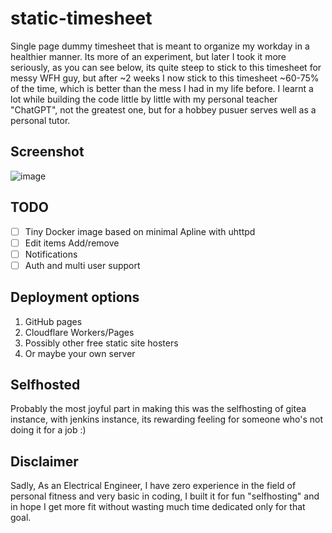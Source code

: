 # static-timesheet
Single page dummy timesheet that is meant to organize my workday in a healthier manner.
Its more of an experiment, but later I took it more seriously, as you can see below, its quite steep to stick to this timesheet for messy WFH guy, but after ~2 weeks I now stick to this timesheet ~60-75% of the time, which is better than the mess I had in my life before.
I learnt a lot while building the code little by little with my personal teacher "ChatGPT", not the greatest one, but for a hobbey pusuer serves well as a personal tutor.

## Screenshot
![image](https://github.com/user-attachments/assets/21c58225-e741-4984-864b-8b0ba6726fea)

## TODO
- [ ] Tiny Docker image based on minimal Apline with uhttpd
- [ ] Edit items Add/remove
- [ ] Notifications
- [ ] Auth and multi user support

## Deployment options
1. GitHub pages
2. Cloudflare Workers/Pages
3. Possibly other free static site hosters
4. Or maybe your own server

## Selfhosted
Probably the most joyful part in making this was the selfhosting of gitea instance, with jenkins instance, its rewarding feeling for someone who's not doing it for a job :) 

## Disclaimer
Sadly, As an Electrical Engineer, I have zero experience in the field of personal fitness and very basic in coding, I built it for fun "selfhosting" and in hope I get more fit without wasting much time dedicated only for that goal.
